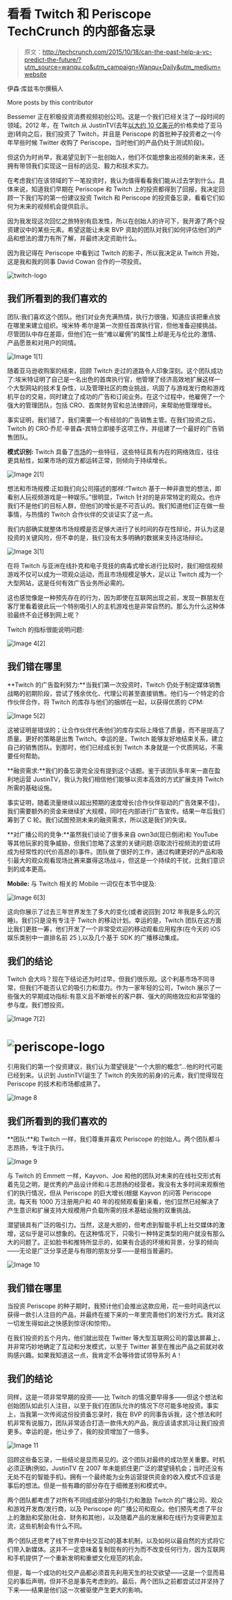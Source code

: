 # 看看 Twitch 和 Periscope TechCrunch 的内部备忘录

> 原文：<http://techcrunch.com/2015/10/18/can-the-past-help-a-vc-predict-the-future/?utm_source=wanqu.co&utm_campaign=Wanqu+Daily&utm_medium=website>

伊森·库兹韦尔撰稿人

More posts by this contributor

Bessemer 正在积极投资消费视频初创公司。这是一个我们已经关注了一段时间的领域。2012 年，在 Twitch 从 JustinTV(去年[以大约 10 亿美元](https://beta.techcrunch.com/2014/08/25/amazon-will-officially-acquire-twitch/)的价格卖给了亚马逊)转向之后，我们投资了 Twitch，并且是 Periscope 的首批种子投资者之一(今年早些时候 Twitter 收购了 Periscope，当时他们的产品仍处于测试阶段)。

但这仍为时尚早，我渴望见到下一批创始人，他们不仅能想象出视频的新未来，还拥有带领我们实现这一目标的远见、毅力和技术实力。

在考虑我们在该领域的下一笔投资时，我认为值得看看我们能从过去学到什么。具体来说，知道我们早期在 Periscope 和 Twitch 上的投资都得到了回报，我决定回顾一下我们写的第一份建议投资 Twitch 和 Periscope 的投资备忘录，看看它们如何为未来的视频机会提供启示。

因为我发现这次回忆之旅特别有启发性，所以在创始人的许可下，我开源了两个投资建议中的某些元素。希望这能让未来 BVP 资助的团队对我们如何评估他们的产品和想法的潜力有所了解，并最终决定资助什么。

因为我记得在 Periscope 中看到过 Twitch 的影子，所以我决定从 Twitch 开始，这是我和我的同事 David Cowan 合作的一项投资。

![twitch-logo](img/a2fca0ecfe4f60c965741cc207d52f08.png)

## 我们所看到的我们喜欢的

团队:我们喜欢这个团队。他们对业务充满热情，执行力很强，知道应该把重点放在哪里来建立组织。埃米特·希尔是第一次担任首席执行官，但他准备迎接挑战。尽管团队中存在差距，但他们在一些“难以雇佣”的属性上却是无与伦比的:激情、产品愿景和对用户的同情。

![Image 1[1]](img/6a77981959c7f633accd07d0bd779768.png)

随着亚马逊收购案的结束，回顾 Twitch 走过的道路令人印象深刻。这个团队成功了:埃米特证明了自己是一名出色的首席执行官，他管理了经济高效地扩展这样一个大型网站的技术复杂性，以及管理社区的商业挑战，巩固了与游戏发行商和游戏机平台的交易，同时建立了成功的广告和订阅业务。在这个过程中，他雇佣了一个强大的管理团队，包括 CRO、首席财务官和总法律顾问，来帮助他管理增长。

事实证明，我们错了，我们需要一个有经验的广告销售主管。在我们投资之后，Twitch 的 CRO·乔尼·辛普森-宾特立即接手这项工作，并组建了一个最好的广告销售团队。

**模式识别:** Twitch 具备了[市场](http://www.bvp.com/Marketplaces)的一些特征，这些特征具有内在的网络效应，往往更具粘性，如果市场的双方都运转正常，则倾向于持续增长。

![Image 2[1]](img/bfb199cf074f7a31237d410f458e7449.png)

想法和市场规模:正如我们向公司描述的那样:“Twitch 基于一种非直觉的想法，即看别人玩视频游戏是一种娱乐。”很明显，Twitch 针对的是非常特定的观众。也许我们不是他们的目标人群，但他们的增长是不可否认的。我们知道他们正在做一些事情，与热情的 Twitch 合作伙伴的交谈证实了这一点。

我们内部确实就整体市场规模是否足够大进行了长时间的存在性辩论，并认为这是投资的关键风险，但不幸的是，我们没有太多明确的数据来支持这场辩论。

![Image 3[1]](img/315653baba82c0807af8fdf14b051411.png)

在将 Twitch 与亚洲在线扑克和电子竞技的病毒式增长进行比较时，我们相信视频游戏不仅可以成为一项观众运动，而且市场规模足够大，足以让 Twitch 成为一个大型网站，这是任何有效广告业务所必需的。

这也感觉像是一种预先存在的行为，因为即使在互联网出现之前，发现一群朋友在客厅里看着彼此玩一个特别吸引人的主机游戏也是非常自然的。那么为什么这种体验最终不会迁移到网上呢？

Twitch 的指标很能说明问题:

![Image 4[2]](img/afc941a7e29430a7a7997819e1441d81.png)

## 我们错在哪里

**Twitch 的广告盈利努力:**当我们第一次投资时，Twitch 仍处于制定媒体销售战略的初期阶段，尝试了残余优化、代理公司甚至直接销售。他们与一个特定的合作伙伴合作，将 Twitch 的库存与他们的捆绑在一起，以获得优质的 CPM:

![Image 5[2]](img/488f72aa7743ef20a88ae14b9b327e3a.png)

这被证明是错误的；让合作伙伴代表他们的库存实际上降低了质量，而不是提高了质量。更好的策略是出售 Twitch。幸运的是，Twitch 能够友好地结束关系，建立自己的销售团队。到那时，他们已经成长到 Twitch 本身就是一个优质网站，不需要任何帮助。

**融资需求:**我们的备忘录完全没有提到这个话题。鉴于该团队多年来一直在盈利地运营 JustinTV，我认为我们相信他们能够以资本高效的方式扩展支持 Twitch 所需的基础设施。

事实证明，随着流量继续以超出预期的速度增长(合作伙伴驱动的广告效果不佳)，我们需要额外的资金来继续扩大规模，同时在内部进行广告宣传。结果一年后我们筹到了 C 轮。我们试图预测未来的融资需求，所以这是我们的失误。

**对广播公司的竞争:**虽然我们谈论了很多来自 own3d(现已倒闭)和 YouTube 等其他玩家的竞争威胁，但我们忽略了这里的关键问题:窃取流行视频流的尝试将成为经常性的(代价高昂的)事件。团队做了很好的工作，通过构建更好的产品和吸引最大的观众观看现场比赛来赢得这场战斗，但这是一个持续的干扰，比我们意识到的成本更高。

**Mobile:** 与 Twitch 相关的 Mobile 一词仅在本节中提及:

![Image 6[3]](img/a8154d820c8a3833cf5132d6220b00ec.png)

这向你展示了过去三年世界发生了多大的变化(或者说回到 2012 年我是多么的沉睡)。我们只是没有专注于 Twitch 的移动计划。幸运的是，Twitch 团队在这方面比我们更胜一筹，他们开发了一个非常受欢迎的移动观看应用程序(在今天的 iOS 娱乐类别中一直排名前 25 ),以及几个基于 SDK 的广播移动集成。

## 我们的结论

Twitch 会大吗？现在下结论还为时过早，但我们很乐观。这个利基市场不同寻常，但我们不能否认它的吸引力和潜力。作为一家年轻的公司，Twitch 展示了一些强大的早期成功指标:有意义且不断增长的客户群、强大的网络效应和非常强的参与度。我们想投资。

![Image 7[2]](img/8d45d2774c5b34623f75d15e75cdf83b.png)

# ![periscope-logo](img/ef1f08d58785ba7f8ff66af5de829572.png)

引用我们的第一个投资建议，我们认为潜望镜是“一个大胆的概念”…他的时代可能已经到来。认识到 JustinTV(诞生了 Twitch 的失败的前身)的元素，我们觉得现在 Periscope 的技术和市场都成熟了。

![Image 8](img/9d058f629c18ab67a6c564932d3487cc.png)

## 我们所看到的我们喜欢的

**团队:**和 Twitch 一样，我们尊重并喜欢 Periscope 的创始人。两个团队都斗志昂扬，专注于执行。

![Image 9](img/e0509875935e8de758a12bfd22cc4f29.png)

与 Twitch 的 Emmett 一样，Kayvon、Joe 和他的团队对未来的在线社交形式有着先见之明，是优秀的产品设计师和斗志昂扬的经营者。我没有太多时间来观察他们的执行情况，但从 Periscope 的巨大增长(根据 Kayvon 的问答 Periscope 流，每天有 1000 万注册用户和 40 年的视频观看量)来看，他们显然已经解决了产生意识和扩展支持大规模用户负载所需的技术基础设施的双重挑战。

潜望镜具有广泛的吸引力。当然，这是大胆的，但考虑到智能手机上社交媒体的激增，这似乎是可以想象的。在这种情况下，只吸引一种特定类型的用户就没有那么大的问题了。正如脸书和推特所显示的，如果有合适的环境和背景，分享的倾向——无论是广泛分享还是与有限的朋友分享——是相当普遍的。

![Image 10](img/59baad1717f59d02f0f72f141197e37c.png)

## 我们错在哪里

当投资 Periscope 的种子期时，我预计他们会推出这款应用，花一些时间迭代以获得一款引人注目的产品，并最终在接下来的一年里完善他们的发行方式。我对这一切发生得如此之快感到惊讶(和惊愕)。

在我们投资的五个月内，他们就出现在 Twitter 等大型互联网公司的雷达屏幕上，并非常巧妙地确定了互动和分发模式，以至于 Twitter 甚至在推出产品之前就对收购感兴趣。如果我知道这一点，我肯定不会等待尝试领导系列 A！

## 我们的结论

同样，这是一项非常早期的投资——比 Twitch 的情况要早得多——但这个想法和创始团队如此引人注目，以至于我们在团队允许的情况下尽可能多地投资。事实上，当我第一次传阅这份投资备忘录时，我在 BVP 的同事告诉我，这个想法和时机非常有说服力，团队非常适合打造一款伟大的产品，我应该请求凯冯让我们投资更多。幸运的是，他让步了，我的投资增加了一倍多。

![Image 11](img/64616516a44cc8fb996a6d7aefa90c03.png)

回顾这些备忘录，一些结论是显而易见的。这个团队对最终的成功至关重要。时机必须正确(例如，JustinTV 在 2007 年未能抓住更广泛的潜望镜机会；当时还没有无处不在的智能手机)。拥有一个最终能为业务运营提供资金的收入模式不应该是事后的想法。但是一些有趣的部分存在于细微差别和模式中。

两个团队都考虑了对所有不同组成部分的吸引力和激励 Twitch 的广播公司、观众和游戏开发商/发行商，以及 Periscope 的广播公司和观众。他们预先考虑了平台上的激励和奖励(社会、财务和其他)，以及随着产品的发展和在线行为变得更加主流，这些机制会有什么不同。

两个团队还思考了线下世界中社交互动的基本机制，以及如何以最自然的方式将它们带入新媒体。这并不一定意味着复制现有的行为而不改变任何行为，因为互联网和手机提供了一个重新发明和重塑文化规范的机会。

但是，每一个成功的社交产品都必须首先利用天生的社交欲望——这是一个显而易见的事后声明，但并不总是事先考虑到的。最后，两个团队之前都尝试过并坚持了下来——结果是他们这一次被驱使产生更大的影响。